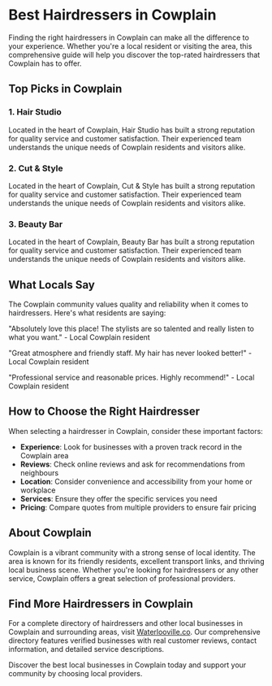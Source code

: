 # Best Hairdressers in Cowplain

Finding the right hairdressers in Cowplain can make all the difference to your experience. Whether you're a local resident or visiting the area, this comprehensive guide will help you discover the top-rated hairdressers that Cowplain has to offer.

## Top Picks in Cowplain

### 1. Hair Studio
Located in the heart of Cowplain, Hair Studio has built a strong reputation for quality service and customer satisfaction. Their experienced team understands the unique needs of Cowplain residents and visitors alike.

### 2. Cut & Style
Located in the heart of Cowplain, Cut & Style has built a strong reputation for quality service and customer satisfaction. Their experienced team understands the unique needs of Cowplain residents and visitors alike.

### 3. Beauty Bar
Located in the heart of Cowplain, Beauty Bar has built a strong reputation for quality service and customer satisfaction. Their experienced team understands the unique needs of Cowplain residents and visitors alike.

## What Locals Say

The Cowplain community values quality and reliability when it comes to hairdressers. Here's what residents are saying:

"Absolutely love this place! The stylists are so talented and really listen to what you want." - Local Cowplain resident

"Great atmosphere and friendly staff. My hair has never looked better!" - Local Cowplain resident

"Professional service and reasonable prices. Highly recommend!" - Local Cowplain resident

## How to Choose the Right Hairdresser

When selecting a hairdresser in Cowplain, consider these important factors:

- **Experience**: Look for businesses with a proven track record in the Cowplain area
- **Reviews**: Check online reviews and ask for recommendations from neighbours
- **Location**: Consider convenience and accessibility from your home or workplace
- **Services**: Ensure they offer the specific services you need
- **Pricing**: Compare quotes from multiple providers to ensure fair pricing

## About Cowplain

Cowplain is a vibrant community with a strong sense of local identity. The area is known for its friendly residents, excellent transport links, and thriving local business scene. Whether you're looking for hairdressers or any other service, Cowplain offers a great selection of professional providers.

## Find More Hairdressers in Cowplain

For a complete directory of hairdressers and other local businesses in Cowplain and surrounding areas, visit [Waterlooville.co](https://waterlooville.co). Our comprehensive directory features verified businesses with real customer reviews, contact information, and detailed service descriptions.

Discover the best local businesses in Cowplain today and support your community by choosing local providers.

